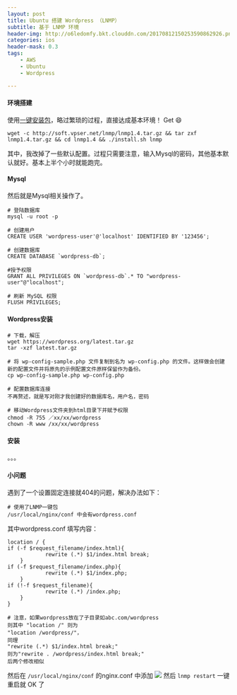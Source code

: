 ```yaml
---
layout: post
title: Ubuntu 搭建 Wordpress （LNMP）
subtitle: 基于 LNMP 环境
header-img: http://o6ledomfy.bkt.clouddn.com/20170812150253590862926.png
categories: ios
header-mask: 0.3
tags: 
    - AWS
    - Ubuntu
    - Wordpress

---
```


#### 环境搭建
使用[一键安装包](https://lnmp.org)，略过繁琐的过程，直接达成基本环境！ Get 😄

	wget -c http://soft.vpser.net/lnmp/lnmp1.4.tar.gz && tar zxf lnmp1.4.tar.gz && cd lnmp1.4 && ./install.sh lnmp

其中，我改掉了一些默认配置。过程只需要注意，输入Mysql的密码，其他基本默认就好。基本上半个小时就能跑完。

#### Mysql
然后就是Mysql相关操作了。

	# 登陆数据库
	mysql -u root -p
	
	# 创建用户
	CREATE USER 'wordpress-user'@'localhost' IDENTIFIED BY '123456';
	
	# 创建数据库
	CREATE DATABASE `wordpress-db`;
	
	#授予权限
	GRANT ALL PRIVILEGES ON `wordpress-db`.* TO "wordpress-user"@"localhost";
	
	# 刷新 MySQL 权限
	FLUSH PRIVILEGES;
	
	
#### Wordpress安装  
	
	# 下载，解压
	wget https://wordpress.org/latest.tar.gz
	tar -xzf latest.tar.gz
	
	# 将 wp-config-sample.php 文件复制到名为 wp-config.php 的文件。这样做会创建新的配置文件并将原先的示例配置文件原样保留作为备份。
	cp wp-config-sample.php wp-config.php
	
	# 配置数据库连接
	不再赘述，就是写对刚才我创建好的数据库名，用户名，密码
	
	# 移动Wordpress文件夹到html目录下并赋予权限
	chmod -R 755 ／xx/xx/wordpress
	chown -R www /xx/xx/wordpress
	
#### 安装
。。。

#### 小问题

遇到了一个设置固定连接就404的问题，解决办法如下：

	# 使用了LNMP一键包
	/usr/local/nginx/conf 中会有wordpress.conf
	
其中wordpress.conf 填写内容：
	
	location / {
	if (-f $request_filename/index.html){
                rewrite (.*) $1/index.html break;
        }
	if (-f $request_filename/index.php){
                rewrite (.*) $1/index.php;
        }
	if (!-f $request_filename){
                rewrite (.*) /index.php;
        }
	}
	
	# 注意，如果wordpress放在了子目录如abc.com/wordpress
	则其中 "location /" 则为 
	"location /wordpress/"，
	同理
	"rewrite (.*) $1/index.html break;" 
	则为"rewrite . /wordpress/index.html break;"
	后两个修改相似

然后在 `/usr/local/nginx/conf` 的nginx.conf 中添加
![](http://o6ledomfy.bkt.clouddn.com/20170812150253725396355.jpg)
然后 `lnmp restart` 一键重启就 OK 了
	


	
	
	
	


